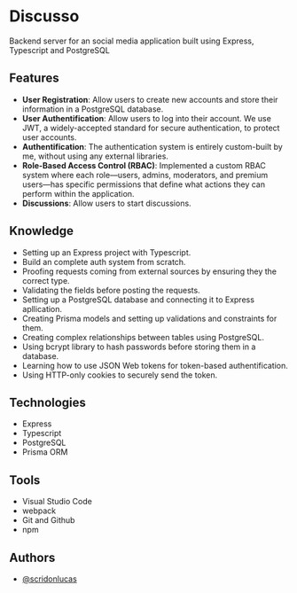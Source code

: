 # Discusso

Backend server for an social media application built using Express, Typescript and PostgreSQL

## Features

- **User Registration**: Allow users to create new accounts and store their information in a PostgreSQL database.
- **User Authentification**: Allow users to log into their account. We use JWT, a widely-accepted standard for secure authentication, to protect user accounts.
- **Authentification**: The authentication system is entirely custom-built by me, without using any external libraries.
- **Role-Based Access Control (RBAC)**: Implemented a custom RBAC system where each role—users, admins, moderators, and premium users—has specific permissions that define what actions they can perform within the application.
- **Discussions**: Allow users to start discussions.

## Knowledge

- Setting up an Express project with Typescript.
- Build an complete auth system from scratch.
- Proofing requests coming from external sources by ensuring they the correct type.
- Validating the fields before posting the requests.
- Setting up a PostgreSQL database and connecting it to Express apllication.
- Creating Prisma models and setting up validations and constraints for them.
- Creating complex relationships between tables using PostgreSQL.
- Using bcrypt library to hash passwords before storing them in a database.
- Learning how to use JSON Web tokens for token-based authentification.
- Using HTTP-only cookies to securely send the token.

## Technologies

- Express
- Typescript
- PostgreSQL
- Prisma ORM

## Tools

- Visual Studio Code
- webpack
- Git and Github
- npm

## Authors

- [@scridonlucas](https://www.github.com/scridonlucas)
